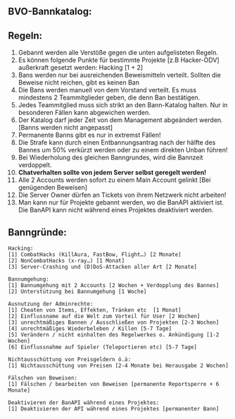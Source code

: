 ## **BVO-Bannkatalog:**

## Regeln:

1. Gebannt werden alle Verstöße gegen die unten aufgelisteten Regeln. 
2. Es können folgende Punkte für bestimmte Projekte [z.B Hacker-ODV] außerkraft gesetzt werden: Hacking [1 + 2]
3. Bans werden nur bei ausreichenden Beweismitteln verteilt. Sollten die Beweise nicht reichen, gibt es keinen Ban
4. Die Bans werden manuell von dem Vorstand verteilt. Es muss mindestens 2 Teammitglieder geben, die denn Ban bestätigen.
5. Jedes Teammitglied muss sich strikt an den Bann-Katalog halten. Nur in besonderen Fällen kann abgewichen werden.
6. Der Katalog darf jeder Zeit von dem Management abgeändert werden. [Banns werden nicht angepasst]
7. Permanente Banns gibt es nur in extremst Fällen!
8. Die Strafe kann durch einen Entbannungsantrag nach der hälfte des Bannes um 50% verkürzt werden oder zu einem direkten Unban führen!
9. Bei Wiederholung des gleichen Banngrundes, wird die Bannzeit verdoppelt. 
10. **Chatverhalten sollte von jedem Server selbst geregelt werden!** 
11. Alle 2 Accounts werden sofort zu einem Main Account gelinkt [Bei genügenden Beweisen]
12. Die Server Owner dürfen an Tickets von ihrem Netzwerk nicht arbeiten!
13. Man kann nur für Projekte gebannt werden, wo die BanAPI aktiviert ist. Die BanAPI kann nicht während eines Projektes deaktiviert werden.





## **Banngründe:**
```
Hacking:
[1] CombatHacks (KillAura, FastBow, Flight…) [2 Monate]
[2] NonCombatHacks (x-ray…) [1 Monat]
[3] Server-Crashing und (D)DoS-Attacken aller Art [2 Monate] 

Bannumgehung:
[1] Bannumgehung mit 2 Accounts [2 Wochen + Verdopplung des Bannes]
[2] Unterstützung bei Bannumgehung [1 Woche]

Ausnutzung der Adminrechte:
[1] Cheaten von Items, Effekten, Tränken etc  [1 Monat]
[2] Einflussname auf die Welt zum Vorteil für User [2 Wochen]
[3] unrechtmäßiges Bannen / Ausschließen von Projekten [2-3 Wochen]
[4] unrechtmäßiges Wiederbeleben / Killen [5-7 Tage]
[5] Verändern / nicht einhalten des Regelwerkes o. Ankündigung [1-2 Wochen]
[6] Einflussnahme auf Spieler (Teleportieren etc) [5-7 Tage]

Nichtausschüttung von Preisgeldern ö.ä:
[1] Nichtausschüttung von Preisen [2-4 Monate bei Herausgabe 2 Wochen]

Fälschen von Beweisen:
[1] Fälschen / bearbeiten von Beweisen [permanente Reportsperre + 6 Monate]

Deaktivieren der BanAPI während eines Projektes:
[1] Deaktivieren der API während eines Projektes [permanenter Bann]
```
